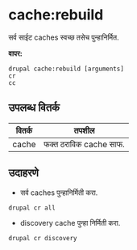 # cache:rebuild
सर्व साईट caches स्वच्छ तसेच पुन्हानिर्मित.

**वापर:**
```
drupal cache:rebuild [arguments]
cr
cc
```

## उपलब्ध वितर्क
वितर्क | तपशील
---------|-------------
cache | फक्त ठराविक cache साफ.

## उदाहरणे
* सर्व caches पुन्हानिर्मिती करा.
```
drupal cr all
```
* discovery cache पुन्हा निर्मिती करा.
```
drupal cr discovery
```
